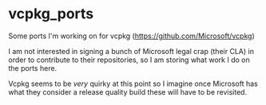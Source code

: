 # vcpkg_ports

Some ports I'm working on for vcpkg (https://github.com/Microsoft/vcpkg)

I am not interested in signing a bunch of Microsoft legal crap (their CLA) in order to contribute to their repositories, so I am storing what work I do on the ports here.

Vcpkg seems to be *very* quirky at this point so I imagine once Microsoft has what they consider a release quality build these will have to be revisited.
